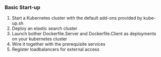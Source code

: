 ### Basic Start-up

1) Start a Kubernetes cluster with the default add-ons provided by kube-up.sh
2) Deploy an elastic search cluster
3) Launch bother Dockerfile.Server and Dockerfile.Client as deployments on your kubernetes cluster
4) Wire it together with the prerequisite services
5) Register loadbalancers for external access